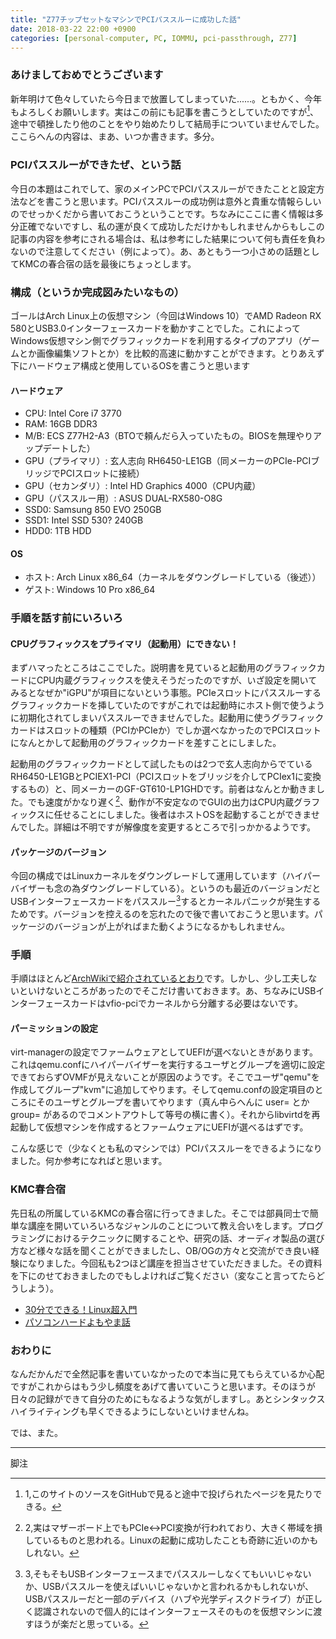 ```yaml
---
title: "Z77チップセットなマシンでPCIパススルーに成功した話"
date: 2018-03-22 22:00 +0900
categories: [personal-computer, PC, IOMMU, pci-passthrough, Z77]
---
```

### あけましておめでとうございます
新年明けて色々していたら今日まで放置してしまっていた......。ともかく、今年もよろしくお願いします。実はこの前にも記事を書こうとしていたのですが[^1]、途中で頓挫したり他のことをやり始めたりして結局手についていませんでした。ここらへんの内容は、まあ、いつか書きます。多分。

### PCIパススルーができたぜ、という話
今日の本題はこれでして、家のメインPCでPCIパススルーができたことと設定方法などを書こうと思います。PCIパススルーの成功例は意外と貴重な情報らしいのでせっかくだから書いておこうということです。ちなみにここに書く情報は多分正確でないですし、私の運が良くて成功しただけかもしれませんからもしこの記事の内容を参考にされる場合は、私は参考にした結果について何も責任を負わないので注意してください（例によって）。あ、あともう一つ小さめの話題としてKMCの春合宿の話を最後にちょっとします。

### 構成（というか完成図みたいなもの）
ゴールはArch Linux上の仮想マシン（今回はWindows 10）でAMD Radeon RX 580とUSB3.0インターフェースカードを動かすことでした。これによってWindows仮想マシン側でグラフィックカードを利用するタイプのアプリ（ゲームとか画像編集ソフトとか）を比較的高速に動かすことができます。とりあえず下にハードウェア構成と使用しているOSを書こうと思います
#### ハードウェア
- CPU: Intel Core i7 3770
- RAM: 16GB DDR3
- M/B: ECS Z77H2-A3（BTOで頼んだら入っていたもの。BIOSを無理やりアップデートした）
- GPU（プライマリ）: 玄人志向 RH6450-LE1GB（同メーカーのPCIe-PCIブリッジでPCIスロットに接続）
- GPU（セカンダリ）: Intel HD Graphics 4000（CPU内蔵）
- GPU（パススルー用）: ASUS DUAL-RX580-O8G
- SSD0: Samsung 850 EVO 250GB
- SSD1: Intel SSD 530? 240GB
- HDD0: 1TB HDD

#### OS
- ホスト: Arch Linux x86_64（カーネルをダウングレードしている（後述））
- ゲスト: Windows 10 Pro x86_64

### 手順を話す前にいろいろ
#### CPUグラフィックスをプライマリ（起動用）にできない！
まずハマったところはここでした。説明書を見ていると起動用のグラフィックカードにCPU内蔵グラフィックスを使えそうだったのですが、いざ設定を開いてみるとなぜか"iGPU"が項目にないという事態。PCIeスロットにパススルーするグラフィックカードを挿していたのですがこれでは起動時にホスト側で使うように初期化されてしまいパススルーできませんでした。起動用に使うグラフィックカードはスロットの種類（PCIかPCIeか）でしか選べなかったのでPCIスロットになんとかして起動用のグラフィックカードを差すことにしました。

起動用のグラフィックカードとして試したものは2つで玄人志向からでているRH6450-LE1GBとPCIEX1-PCI（PCIスロットをブリッジを介してPCIex1に変換するもの）と、同メーカーのGF-GT610-LP1GHDです。前者はなんとか動きました。でも速度がかなり遅く[^2]、動作が不安定なのでGUIの出力はCPU内蔵グラフィックスに任せることにしました。後者はホストOSを起動することができませんでした。詳細は不明ですが解像度を変更するところで引っかかるようです。

[^1]:1,このサイトのソースをGitHubで見ると途中で投げられたページを見たりできる。
[^2]:2,実はマザーボード上でもPCIe<->PCI変換が行われており、大きく帯域を損しているものと思われる。Linuxの起動に成功したことも奇跡に近いのかもしれない。

#### パッケージのバージョン
今回の構成ではLinuxカーネルをダウングレードして運用しています（ハイパーバイザーも念の為ダウングレードしている）。というのも最近のバージョンだとUSBインターフェースカードをパススルー[^3]するとカーネルパニックが発生するためです。バージョンを控えるのを忘れたので後で書いておこうと思います。パッケージのバージョンが上がればまた動くようになるかもしれません。

[^3]:3,そもそもUSBインターフェースまでパススルーしなくてもいいじゃないか、USBパススルーを使えばいいじゃないかと言われるかもしれないが、USBパススルーだと一部のデバイス（ハブや光学ディスクドライブ）が正しく認識されないので個人的にはインターフェースそのものを仮想マシンに渡すほうが楽だと思っている。

### 手順
手順はほとんど[ArchWikiで紹介されているとおり](https://wiki.archlinux.jp/index.php/OVMF_%E3%81%AB%E3%82%88%E3%82%8B_PCI_%E3%83%91%E3%82%B9%E3%82%B9%E3%83%AB%E3%83%BC)です。しかし、少し工夫しないといけないところがあったのでそこだけ書いておきます。あ、ちなみにUSBインターフェースカードはvfio-pciでカーネルから分離する必要はないです。

#### パーミッションの設定
virt-managerの設定でファームウェアとしてUEFIが選べないときがあります。これはqemu.confにハイパーバイザーを実行するユーザとグループを適切に設定できておらずOVMFが見えないことが原因のようです。そこでユーザ"qemu"を作成してグループ"kvm"に追加してやります。そしてqemu.confの設定項目のところにそのユーザとグループを書いてやります（真ん中らへんに user= とか group= があるのでコメントアウトして等号の横に書く）。それからlibvirtdを再起動して仮想マシンを作成するとファームウェアにUEFIが選べるはずです。

こんな感じで（少なくとも私のマシンでは）PCIパススルーをできるようになりました。何か参考になればと思います。

### KMC春合宿
先日私の所属しているKMCの春合宿に行ってきました。そこでは部員同士で簡単な講座を開いていろいろなジャンルのことについて教え合いをします。プログラミングにおけるテクニックに関することや、研究の話、オーディオ製品の選び方など様々な話を聞くことができましたし、OB/OGの方々と交流ができ良い経験になりました。今回私も2つほど講座を担当させていただきました。その資料を下にのせておきましたのでもしよければご覧ください（変なこと言ってたらどうしよう）。

- [30分でできる！Linux超入門](https://www.kmc.gr.jp/~polaris/head-first-linux.pdf)
- [パソコンハードよもやま話](https://www.kmc.gr.jp/~polaris/random-telling-about-pc_cpy.pdf)

### おわりに
なんだかんだで全然記事を書いていなかったので本当に見てもらえているか心配ですがこれからはもう少し頻度をあげて書いていこうと思います。そのほうが日々の記録ができて自分のためにもなるような気がしますし。あとシンタックスハイライティングも早くできるようにしないといけませんね。

では、また。

*****
脚注
